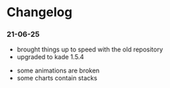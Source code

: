 # Changelog

### 21-06-25

+ brought things up to speed with the old repository
+ upgraded to kade 1.5.4

- some animations are broken
- some charts contain stacks

